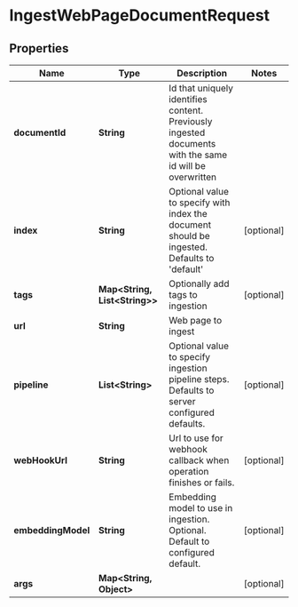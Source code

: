 

# IngestWebPageDocumentRequest


## Properties

| Name | Type | Description | Notes |
|------------ | ------------- | ------------- | -------------|
|**documentId** | **String** | Id that uniquely identifies content. Previously ingested documents with the same id will be overwritten |  |
|**index** | **String** | Optional value to specify with index the document should be ingested. Defaults to &#39;default&#39; |  [optional] |
|**tags** | **Map&lt;String, List&lt;String&gt;&gt;** | Optionally add tags to ingestion |  [optional] |
|**url** | **String** | Web page to ingest |  |
|**pipeline** | **List&lt;String&gt;** | Optional value to specify ingestion pipeline steps. Defaults to server configured defaults. |  [optional] |
|**webHookUrl** | **String** | Url to use for webhook callback when operation finishes or fails. |  [optional] |
|**embeddingModel** | **String** | Embedding model to use in ingestion. Optional. Default to configured default. |  [optional] |
|**args** | **Map&lt;String, Object&gt;** |  |  [optional] |



